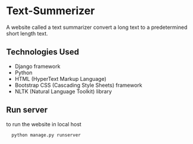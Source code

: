 # Text-Summerizer
A website called a text summarizer convert a long text to a predetermined short length text.

## Technologies Used

- Django framework
- Python
- HTML (HyperText Markup Language)
- Bootstrap CSS (Cascading Style Sheets) framework
- NLTK (Natural Language Toolkit) library


## Run server

to run the website in local host

```bash
  python manage.py runserver
```

